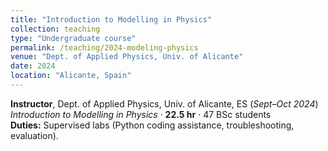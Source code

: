 ```yaml
---
title: "Introduction to Modelling in Physics"
collection: teaching
type: "Undergraduate course"
permalink: /teaching/2024-modeling-physics
venue: "Dept. of Applied Physics, Univ. of Alicante"
date: 2024
location: "Alicante, Spain"
---
```


**Instructor**, Dept. of Applied Physics, Univ. of Alicante, ES (_Sept–Oct 2024_)  
*Introduction to Modelling in Physics* · **22.5 hr** · 47 BSc students  
**Duties:** Supervised labs (Python coding assistance, troubleshooting, evaluation).

